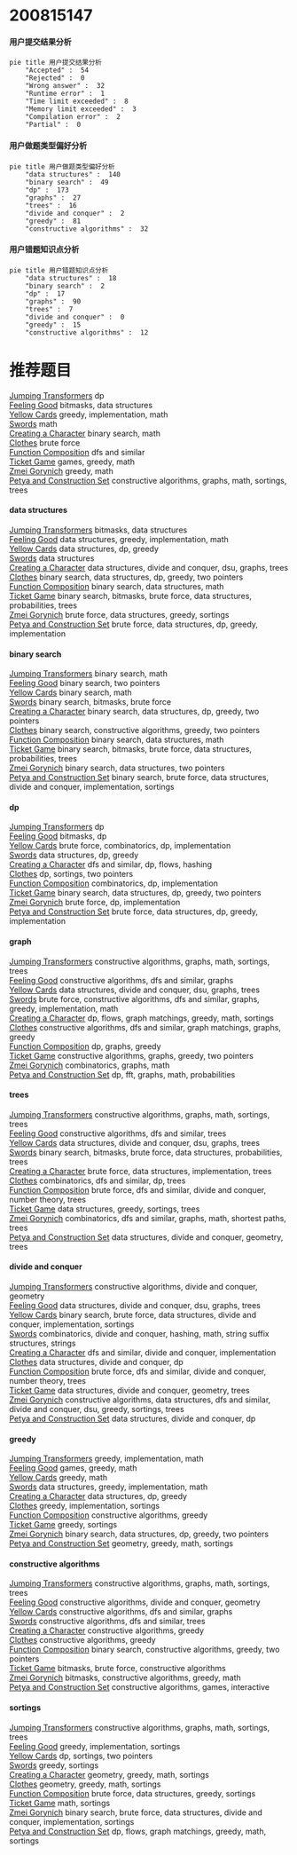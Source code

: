 # 200815147
<!-- tabs:start -->
#### **用户提交结果分析**

```mermaid
pie title 用户提交结果分析
    "Accepted" :  54
    "Rejected" :  0
    "Wrong answer" :  32
    "Runtime error" :  1
    "Time limit exceeded" :  8
    "Memory limit exceeded" :  3
    "Compilation error" :  2
    "Partial" :  0
```
#### **用户做题类型偏好分析**

```mermaid
pie title 用户做题类型偏好分析
    "data structures" :  140
    "binary search" :  49
    "dp" :  173
    "graphs" :  27
    "trees" :  16
    "divide and conquer" :  2
    "greedy" :  81
    "constructive algorithms" :  32
```
#### **用户错题知识点分析**

```mermaid
pie title 用户错题知识点分析
    "data structures" :  18
    "binary search" :  2
    "dp" :  17
    "graphs" :  90
    "trees" :  7
    "divide and conquer" :  0
    "greedy" :  15
    "constructive algorithms" :  12
```
<!-- tabs:end -->
# 推荐题目
[Jumping Transformers](http://codeforces.com/problemset/problem/1218/C)		dp		  
[Feeling Good](http://codeforces.com/problemset/problem/1214/G)		bitmasks,
                        data structures		  
[Yellow Cards](http://codeforces.com/problemset/problem/1215/A)		greedy,
                        implementation,
                        math		  
[Swords](http://codeforces.com/problemset/problem/1216/D)		math		  
[Creating a Character](http://codeforces.com/problemset/problem/1217/A)		binary search,
                        math		  
[Clothes](http://codeforces.com/problemset/problem/102/A)		brute force		  
[Function Composition](http://codeforces.com/problemset/problem/1218/H)		dfs and similar		  
[Ticket Game](http://codeforces.com/problemset/problem/1215/D)		games,
                        greedy,
                        math		  
[Zmei Gorynich](http://codeforces.com/problemset/problem/1217/B)		greedy,
                        math		  
[Petya and Construction Set](http://codeforces.com/problemset/problem/1214/E)		constructive algorithms,
                        graphs,
                        math,
                        sortings,
                        trees		  
<!-- tabs:start -->
#### **data structures**
[Jumping Transformers](http://codeforces.com/problemset/problem/1214/G)		bitmasks,
                        data structures		  
[Feeling Good](http://codeforces.com/problemset/problem/1217/E)		data structures,
                        greedy,
                        implementation,
                        math		  
[Yellow Cards](http://codeforces.com/problemset/problem/1216/F)		data structures,
                        dp,
                        greedy		  
[Swords](http://codeforces.com/problemset/problem/1209/G2)		data structures		  
[Creating a Character](http://codeforces.com/problemset/problem/1217/F)		data structures,
                        divide and conquer,
                        dsu,
                        graphs,
                        trees		  
[Clothes](http://codeforces.com/problemset/problem/1492/C)		binary search,
                        data structures,
                        dp,
                        greedy,
                        two pointers		  
[Function Composition](http://codeforces.com/problemset/problem/1490/G)		binary search,
                        data structures,
                        math		  
[Ticket Game](http://codeforces.com/problemset/problem/1479/D)		binary search,
                        bitmasks,
                        brute force,
                        data structures,
                        probabilities,
                        trees		  
[Zmei Gorynich](http://codeforces.com/problemset/problem/1497/A)		brute force,
                        data structures,
                        greedy,
                        sortings		  
[Petya and Construction Set](http://codeforces.com/problemset/problem/1491/C)		brute force,
                        data structures,
                        dp,
                        greedy,
                        implementation		  
#### **binary search**
[Jumping Transformers](http://codeforces.com/problemset/problem/1217/A)		binary search,
                        math		  
[Feeling Good](http://codeforces.com/problemset/problem/1073/C)		binary search,
                        two pointers		  
[Yellow Cards](http://codeforces.com/problemset/problem/1216/E2)		binary search,
                        math		  
[Swords](http://codeforces.com/problemset/problem/1217/C)		binary search,
                        bitmasks,
                        brute force		  
[Creating a Character](http://codeforces.com/problemset/problem/1492/C)		binary search,
                        data structures,
                        dp,
                        greedy,
                        two pointers		  
[Clothes](http://codeforces.com/problemset/problem/1463/D)		binary search,
                        constructive algorithms,
                        greedy,
                        two pointers		  
[Function Composition](http://codeforces.com/problemset/problem/1490/G)		binary search,
                        data structures,
                        math		  
[Ticket Game](http://codeforces.com/problemset/problem/1479/D)		binary search,
                        bitmasks,
                        brute force,
                        data structures,
                        probabilities,
                        trees		  
[Zmei Gorynich](http://codeforces.com/problemset/problem/1436/E)		binary search,
                        data structures,
                        two pointers		  
[Petya and Construction Set](http://codeforces.com/problemset/problem/1461/D)		binary search,
                        brute force,
                        data structures,
                        divide and conquer,
                        implementation,
                        sortings		  
#### **dp**
[Jumping Transformers](http://codeforces.com/problemset/problem/1218/C)		dp		  
[Feeling Good](http://codeforces.com/problemset/problem/1215/E)		bitmasks,
                        dp		  
[Yellow Cards](http://codeforces.com/problemset/problem/1181/C)		brute force,
                        combinatorics,
                        dp,
                        implementation		  
[Swords](http://codeforces.com/problemset/problem/1216/F)		data structures,
                        dp,
                        greedy		  
[Creating a Character](http://codeforces.com/problemset/problem/1214/D)		dfs and similar,
                        dp,
                        flows,
                        hashing		  
[Clothes](http://codeforces.com/problemset/problem/1133/E)		dp,
                        sortings,
                        two pointers		  
[Function Composition](http://codeforces.com/problemset/problem/1215/B)		combinatorics,
                        dp,
                        implementation		  
[Ticket Game](http://codeforces.com/problemset/problem/1492/C)		binary search,
                        data structures,
                        dp,
                        greedy,
                        two pointers		  
[Zmei Gorynich](https://codeforces.com/contest/1457/problem/C)		brute force,
                        dp,
                        implementation		  
[Petya and Construction Set](http://codeforces.com/problemset/problem/1491/C)		brute force,
                        data structures,
                        dp,
                        greedy,
                        implementation		  
#### **graph**
[Jumping Transformers](http://codeforces.com/problemset/problem/1214/E)		constructive algorithms,
                        graphs,
                        math,
                        sortings,
                        trees		  
[Feeling Good](http://codeforces.com/problemset/problem/1217/D)		constructive algorithms,
                        dfs and similar,
                        graphs		  
[Yellow Cards](http://codeforces.com/problemset/problem/1217/F)		data structures,
                        divide and conquer,
                        dsu,
                        graphs,
                        trees		  
[Swords](http://codeforces.com/problemset/problem/1487/C)		brute force,
                        constructive algorithms,
                        dfs and similar,
                        graphs,
                        greedy,
                        implementation,
                        math		  
[Creating a Character](http://codeforces.com/problemset/problem/1437/C)		dp,
                        flows,
                        graph matchings,
                        greedy,
                        math,
                        sortings		  
[Clothes](http://codeforces.com/problemset/problem/1470/D)		constructive algorithms,
                        dfs and similar,
                        graph matchings,
                        graphs,
                        greedy		  
[Function Composition](http://codeforces.com/problemset/problem/1476/C)		dp,
                        graphs,
                        greedy		  
[Ticket Game](http://codeforces.com/problemset/problem/1304/D)		constructive algorithms,
                        graphs,
                        greedy,
                        two pointers		  
[Zmei Gorynich](http://codeforces.com/problemset/problem/1475/C)		combinatorics,
                        graphs,
                        math		  
[Petya and Construction Set](http://codeforces.com/problemset/problem/553/E)		dp,
                        fft,
                        graphs,
                        math,
                        probabilities		  
#### **trees**
[Jumping Transformers](http://codeforces.com/problemset/problem/1214/E)		constructive algorithms,
                        graphs,
                        math,
                        sortings,
                        trees		  
[Feeling Good](http://codeforces.com/problemset/problem/1214/H)		constructive algorithms,
                        dfs and similar,
                        trees		  
[Yellow Cards](http://codeforces.com/problemset/problem/1217/F)		data structures,
                        divide and conquer,
                        dsu,
                        graphs,
                        trees		  
[Swords](http://codeforces.com/problemset/problem/1479/D)		binary search,
                        bitmasks,
                        brute force,
                        data structures,
                        probabilities,
                        trees		  
[Creating a Character](http://codeforces.com/problemset/problem/1511/C)		brute force,
                        data structures,
                        implementation,
                        trees		  
[Clothes](http://codeforces.com/problemset/problem/1499/F)		combinatorics,
                        dfs and similar,
                        dp,
                        trees		  
[Function Composition](http://codeforces.com/problemset/problem/1491/E)		brute force,
                        dfs and similar,
                        divide and conquer,
                        number theory,
                        trees		  
[Ticket Game](http://codeforces.com/problemset/problem/1466/D)		data structures,
                        greedy,
                        sortings,
                        trees		  
[Zmei Gorynich](http://codeforces.com/problemset/problem/1495/D)		combinatorics,
                        dfs and similar,
                        graphs,
                        math,
                        shortest paths,
                        trees		  
[Petya and Construction Set](http://codeforces.com/problemset/problem/1303/G)		data structures,
                        divide and conquer,
                        geometry,
                        trees		  
#### **divide and conquer**
[Jumping Transformers](http://codeforces.com/problemset/problem/1070/M)		constructive algorithms,
                        divide and conquer,
                        geometry		  
[Feeling Good](http://codeforces.com/problemset/problem/1217/F)		data structures,
                        divide and conquer,
                        dsu,
                        graphs,
                        trees		  
[Yellow Cards](http://codeforces.com/problemset/problem/1461/D)		binary search,
                        brute force,
                        data structures,
                        divide and conquer,
                        implementation,
                        sortings		  
[Swords](http://codeforces.com/problemset/problem/1466/G)		combinatorics,
                        divide and conquer,
                        hashing,
                        math,
                        string suffix structures,
                        strings		  
[Creating a Character](http://codeforces.com/problemset/problem/1490/D)		dfs and similar,
                        divide and conquer,
                        implementation		  
[Clothes](https://codeforces.com/contest/1483/problem/C)		data structures,
                        divide and conquer,
                        dp		  
[Function Composition](http://codeforces.com/problemset/problem/1491/E)		brute force,
                        dfs and similar,
                        divide and conquer,
                        number theory,
                        trees		  
[Ticket Game](http://codeforces.com/problemset/problem/1303/G)		data structures,
                        divide and conquer,
                        geometry,
                        trees		  
[Zmei Gorynich](http://codeforces.com/problemset/problem/1494/D)		constructive algorithms,
                        data structures,
                        dfs and similar,
                        divide and conquer,
                        dsu,
                        greedy,
                        sortings,
                        trees		  
[Petya and Construction Set](http://codeforces.com/problemset/problem/1482/E)		data structures,
                        divide and conquer,
                        dp		  
#### **greedy**
[Jumping Transformers](http://codeforces.com/problemset/problem/1215/A)		greedy,
                        implementation,
                        math		  
[Feeling Good](http://codeforces.com/problemset/problem/1215/D)		games,
                        greedy,
                        math		  
[Yellow Cards](http://codeforces.com/problemset/problem/1217/B)		greedy,
                        math		  
[Swords](http://codeforces.com/problemset/problem/1217/E)		data structures,
                        greedy,
                        implementation,
                        math		  
[Creating a Character](http://codeforces.com/problemset/problem/1216/F)		data structures,
                        dp,
                        greedy		  
[Clothes](http://codeforces.com/problemset/problem/1216/B)		greedy,
                        implementation,
                        sortings		  
[Function Composition](http://codeforces.com/problemset/problem/1215/C)		constructive algorithms,
                        greedy		  
[Ticket Game](http://codeforces.com/problemset/problem/1214/F)		greedy,
                        sortings		  
[Zmei Gorynich](http://codeforces.com/problemset/problem/1492/C)		binary search,
                        data structures,
                        dp,
                        greedy,
                        two pointers		  
[Petya and Construction Set](https://codeforces.com/contest/1496/problem/C)		geometry,
                        greedy,
                        math,
                        sortings		  
#### **constructive algorithms**
[Jumping Transformers](http://codeforces.com/problemset/problem/1214/E)		constructive algorithms,
                        graphs,
                        math,
                        sortings,
                        trees		  
[Feeling Good](http://codeforces.com/problemset/problem/1070/M)		constructive algorithms,
                        divide and conquer,
                        geometry		  
[Yellow Cards](http://codeforces.com/problemset/problem/1217/D)		constructive algorithms,
                        dfs and similar,
                        graphs		  
[Swords](http://codeforces.com/problemset/problem/1214/H)		constructive algorithms,
                        dfs and similar,
                        trees		  
[Creating a Character](http://codeforces.com/problemset/problem/1215/C)		constructive algorithms,
                        greedy		  
[Clothes](http://codeforces.com/problemset/problem/1493/A)		constructive algorithms,
                        greedy		  
[Function Composition](http://codeforces.com/problemset/problem/1463/D)		binary search,
                        constructive algorithms,
                        greedy,
                        two pointers		  
[Ticket Game](https://codeforces.com/contest/1456/problem/B)		bitmasks,
                        brute force,
                        constructive algorithms		  
[Zmei Gorynich](http://codeforces.com/problemset/problem/1492/D)		bitmasks,
                        constructive algorithms,
                        greedy,
                        math		  
[Petya and Construction Set](https://codeforces.com/contest/1504/problem/D)		constructive algorithms,
                        games,
                        interactive		  
#### **sortings**
[Jumping Transformers](http://codeforces.com/problemset/problem/1214/E)		constructive algorithms,
                        graphs,
                        math,
                        sortings,
                        trees		  
[Feeling Good](http://codeforces.com/problemset/problem/1216/B)		greedy,
                        implementation,
                        sortings		  
[Yellow Cards](http://codeforces.com/problemset/problem/1133/E)		dp,
                        sortings,
                        two pointers		  
[Swords](http://codeforces.com/problemset/problem/1214/F)		greedy,
                        sortings		  
[Creating a Character](https://codeforces.com/contest/1496/problem/C)		geometry,
                        greedy,
                        math,
                        sortings		  
[Clothes](http://codeforces.com/problemset/problem/1495/A)		geometry,
                        greedy,
                        math,
                        sortings		  
[Function Composition](http://codeforces.com/problemset/problem/1497/A)		brute force,
                        data structures,
                        greedy,
                        sortings		  
[Ticket Game](http://codeforces.com/problemset/problem/1427/A)		math,
                        sortings		  
[Zmei Gorynich](http://codeforces.com/problemset/problem/1461/D)		binary search,
                        brute force,
                        data structures,
                        divide and conquer,
                        implementation,
                        sortings		  
[Petya and Construction Set](http://codeforces.com/problemset/problem/1437/C)		dp,
                        flows,
                        graph matchings,
                        greedy,
                        math,
                        sortings		  
<!-- tabs:end -->
